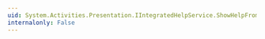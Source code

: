 ```yaml
---
uid: System.Activities.Presentation.IIntegratedHelpService.ShowHelpFromUrl(System.String)
internalonly: False
---
```

